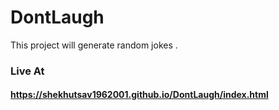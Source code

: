 # DontLaugh
This project will generate random jokes .

### Live At

#### https://shekhutsav1962001.github.io/DontLaugh/index.html

